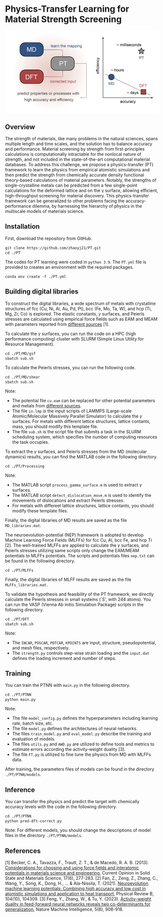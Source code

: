 # Physics-Transfer Learning for Material Strength Screening

![PT](./GA.png)

## Overview

The strength of materials, like many problems in the natural sciences, spans multiple length and time scales, and the solution has to balance accuracy and performance.
Material screening by strength from first-principles calculations is computationally intractable for the nonlocal nature of strength, and not included in the state-of-the-art computational material databases.
To address this challenge, we propose a physics-transfer (PT) framework to learn the physics from empirical atomistic simulations and then predict the strength from chemically accurate density functional theory-based calculations of material parameters.
Notably, the strengths of single-crystalline metals can be predicted from a few single-point calculations for the deformed lattice and on the γ surface, allowing efficient, high-throughput screening for material discovery.
This physics-transfer framework can be generalized to other problems facing the accuracy-performance dilemma, by harnessing the hierarchy of physics in the multiscale models of materials science.

## Installation

First, download the repository from GitHub.
```
git clone https://github.com/zhaoyj21/PT.git
cd ./PT
```

The codes for PT learning were coded in `python 3.9`.
The `PT.yml` file is provided to creates an environment with the required packages.
```
conda env create -f ./PT.yml
```

## Building digital libraries

To construct the digital libraries, a wide spectrum of metals with crystalline structures of fcc (Cu, Ni, Al, Au, Pd, Pt), bcc (Fe, Mo, Ta, W), and hcp (Ti, Mg, Zr, Co) is explored.
The elastic constants, $\gamma$ surfaces, and Peierls stresses are calculated using empirical force fields such as EAM and MEAM with parameters reported from [different sources](https://www.ctcms.nist.gov/potentials/) [1].

To calculate the $\gamma$ surfaces, you can run the code on a HPC (high performance computing) cluster with SLURM (Simple Linux Utility for Resource Management).
```
cd ./PT/MD/gsf
sbatch sub.sh
```
To calculate the Peierls stresses, you can run the following code.
```
cd ./PT/MD/shear
sbatch sub.sh
```
Note: 
- The potential file `cu.eam` can be replaced for other potential parameters and metals from [different sources](https://www.ctcms.nist.gov/potentials/).
- The file `in.lmp` is the input scripts of LAMMPS (Large-scale Atomic/Molecular Massively Parallel Simulator) to calculate the $\gamma$ surfaces. For metals with different lattice structures, lattice contants, mass, you should modify this template file.
- The file `sub.sh` is the script file that submits a task in the SLURM scheduling system, which specifies the number of computing resources the task occupies.

To extract the $\gamma$ surfaces, and Peierls stresses from the MD (molecular dynamics) results, you can find the MATLAB code in the following directory.
```
cd ./PT/Processing
```
Note: 
- The MATLAB script `process_gamma_surface.m` is used to extract $\gamma$ surfaces.
- The MATLAB script `detect_dislocation_move.m` is used to identify the movements of dislocations and extract Peierls stresses.
- For metals with differeet lattice structures, lattice contants, you should modify these template files.

Finally, the digital libraries of MD results are saved as the file `MD_libraries.mat`.

The neuroevolution-potential (NEP) framework is adopted to develop Machine Learning Force Fields (MLFFs) for fcc Cu, Al, bcc Fe, and hcp Ti [2].
The well-trained MLFFs are applied to calculate the $\gamma$ surfaces, and Peierls stresses utilizing same scripts only change the EAM/MEAM potentials to MLFFs potentials.
The scripts and potentials files `nep.txt` can be found in the following directory.
```
cd ./PT/MLFFs
```
Finally, the digital libraries of MLFF results are saved as the file `MLFFs_libraries.mat`.

To validate the hypothesis and feasibility of the PT framework, we directly calculate the Peierls stresses in small systems (`S', with 244 atoms).
You can run the VASP (Vienna Ab initio Simulation Package) scripts in the following directory.
```
cd ./PT/DFT
sbatch sub.sh
```
Note: 
- The `INCAR`, `POSCAR`, `POTCAR`, `KPOINTS` are input, structure, pseudopotential, and mesh files, respectively.
- The `strength.py` controls step-wise strain loading and the `input.dat` defines the loading increment and number of steps.

## Training

You can train the PTNN with `main.py` in the following directory.
```
cd ./PT/PTNN
python main.py
```
Note: 
- The file `model_config.py` defines the hyperparameters including learning rate, batch size, etc.
- The file `model.py` defines the architectures of neural networks.
- The files `train_model.py` and `eval_model.py` describe the training and evaluation of models.
- The files `utils.py` and `AWD.py` are utilized to define tools and metrics to estimate errors according the activity-weight duality [3].
- The file `FT.py` is utilized to fine tune the physics from MD with MLFFs data.

After training, the parameters files of models can be found in the directory `./PT/PTNN/models`.

## Inference
 
You can transfer the physics and predict the target with chemically accuracy levels with the code in the following directory.
```
cd ./PT/PTNN
python pred-dft-correct.py
```
Note: For different models, you should change the descriptions of model files in the directory `./PT/PTNN/models`.

## References

[1] Becker, C. A., Tavazza, F., Trautt, Z. T., & de Macedo, R. A. B. (2013). [Considerations for choosing and using force fields and interatomic potentials in materials science and engineering](https://www.sciencedirect.com/science/article/abs/pii/S1359028613000788), Current Opinion in Solid State and Materials Science, 17(6), 277-283.
[2] Fan, Z., Zeng, Z., Zhang, C., Wang, Y., Song, K., Dong, H., ... & Ala-Nissila, T. (2021). [Neuroevolution machine learning potentials: Combining high accuracy and low cost in atomistic simulations and application to heat transport](https://journals.aps.org/prb/abstract/10.1103/PhysRevB.104.104309), Physical Review B, 104(10), 104309.
[3] Feng, Y., Zhang, W., & Tu, Y. (2023). [Activity–weight duality in feed-forward neural networks reveals two co-determinants for generalization](https://www.nature.com/articles/s42256-023-00700-x), Nature Machine Intelligence, 5(8), 908-918.